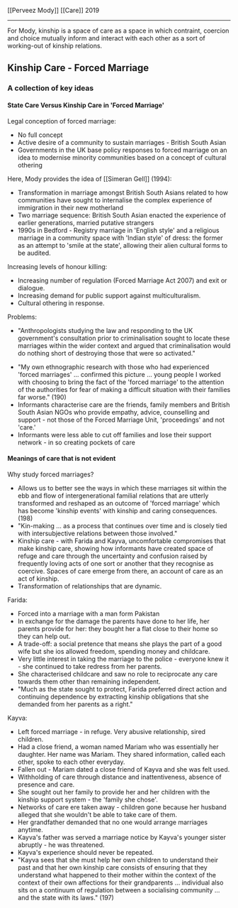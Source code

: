 [[Perveez Mody]]
[[Care]]
2019

---

For Mody, kinship is a space of care as a space in which contraint, coercion and choice mutually inform and interact with each other as a sort of working-out of kinship relations.

## Kinship Care - Forced Marriage
### **A collection of key ideas**

#### State Care Versus Kinship Care in 'Forced Marriage'

Legal conception of forced marriage:
- No full concept
- Active desire of a community to sustain marriages - British South Asian
- Governments in the UK base policy responses to forced marriage on an idea to modernise minority communities based on a concept of cultural othering

Here, Mody provides the idea of [[Simeran Gell]] (1994):
- Transformation in marriage amongst British South Asians related to how communities have sought to internalise the complex experience of immigration in their new motherland
- Two marriage sequence: British South Asian enacted the experience of earlier generations, married putative strangers
- 1990s in Bedford - Registry marriage in 'English style' and a religious marriage in a community space with 'Indian style' of dress: the former as an attempt to 'smile at the state', allowing their alien cultural forms to be audited.

Increasing levels of honour killing:
- Increasing number of regulation (Forced Marriage Act 2007) and exit or dialogue.
- Increasing demand for public support against multiculturalism.
- Cultural othering in response.

Problems:
* "Anthropologists studying the law and responding to the UK government's consultation prior to criminalisation sought to locate these marriages within the wider context and argued that criminalisation would do nothing short of destroying those that were so activated."
- "My own ethnographic research with those who had experienced 'forced marriages' ... confirmed this picture ... young people I worked with choosing to bring the fact of the 'forced marriage' to the attention of the authorities for fear of making a difficult situation with their families far worse." (190)
- Informants characterise care are the friends, family members and British South Asian NGOs who provide empathy, advice, counselling and support - not those of the Forced Marriage Unit, 'proceedings' and not 'care.'
- Informants were less able to cut off families and lose their support network - in so creating pockets of care
#### Meanings of care that is not evident

Why study forced marriages?
- Allows us to better see the ways in which these marriages sit within the ebb and flow of intergenerational familial relations that are utterly transformed and reshaped as an outcome of 'forced marriage' which has become 'kinship events' with kinship and caring consequences. (198)
- "Kin-making ... as a process that continues over time and is closely tied with intersubjective relations between those involved."
- Kinship care - with Farida and Kayva, uncomfortable compromises that make kinship care, showing how informants have created space of refuge and care through the uncertainty and confusion raised by frequently loving acts of one sort or another that they recognise as coercive. Spaces of care emerge from there, an account of care as an act of kinship.
- Transformation of relationships that are dynamic.

Farida:
- Forced into a marriage with a man form Pakistan
- In exchange for the damage the parents have done to her life, her parents provide for her: they bought her a flat close to their home so they can help out.
- A trade-off: a social pretence that means she plays the part of a good wife but she ios allowed freedom, spending money and childcare.
- Very little interest in taking the marriage to the police - everyone knew it - she continued to take redress from her parents.
- She characterised childcare and saw no role to reciprocate any care towards them other than remaining independent.
- "Much as the state sought to protect, Farida preferred direct action and continuing dependence by extracting kinship obligations that she demanded from her parents as a right."

Kayva:
- Left forced marriage - in refuge. Very abusive relationship, sired children.
- Had a close friend, a woman named Mariam who was essentially her daughter. Her name was Mariam. They shared information, called each other, spoke to each other everyday.
- Fallen out - Mariam dated a close friend of Kayva and she was felt used.
- Withholding of care through distance and inattentiveness, absence of presence and care.
- She sought out her family to provide her and her children with the kinship support system - the 'family she chose'. 
- Networks of care ere taken away - children gone because her husband alleged that she wouldn't be able to take care of them.
- Her grandfather demanded that no one would arrange marriages anytime.
- Kayva's father was served a marriage notice by Kayva's younger sister abruptly - he was threatened.
- Kayva's experience should never be repeated.
- "Kayva sees that she must help her own children to understand their past and that her own kinship care consists of ensuring that they understand what happened to their mother within the context of the context of their own affections for their grandparents ... individual also sits on a continuum of regulation between a socialising community ... and the state with its laws." (197)

